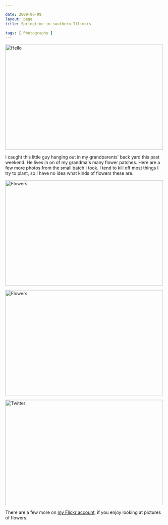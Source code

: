```yaml
--- 

date: 2009-06-09
layout: page
title: Springtime in southern Illinois

tags: [ Photography ]
---
```

<p><a href="http://www.flickr.com/photos/rockchalk/3605788582/" title="Hello by ruralocity, on Flickr"><img src="http://farm4.static.flickr.com/3339/3605788582_b052ba49d1.jpg" width="500" height="333" alt="Hello" /></a>
</p>
<p>I caught this little guy hanging out in my grandparents' back yard this past weekend. He lives in on of my grandma's many flower patches. Here are a few more photos from the small batch I took. I tend to kill off most things I try to plant, so I have no idea what kinds of flowers these are.
</p>
<p><a href="http://www.flickr.com/photos/rockchalk/3605798770/" title="Flowers by ruralocity, on Flickr"><img src="http://farm3.static.flickr.com/2452/3605798770_b0fd8f72c2.jpg" width="500" height="333" alt="Flowers" /></a>
</p>
<p><a href="http://www.flickr.com/photos/rockchalk/3604975899/" title="Flowers by ruralocity, on Flickr"><img src="http://farm4.static.flickr.com/3390/3604975899_22569a2b7d.jpg" width="500" height="333" alt="Flowers" /></a>
</p>
<p><a href="http://www.flickr.com/photos/rockchalk/3605786908/" title="Twitter by ruralocity, on Flickr"><img src="http://farm4.static.flickr.com/3355/3605786908_a266fe587b.jpg" width="500" height="333" alt="Twitter" /></a>
</p>
<p>There are a few more on <a href="http://www.flickr.com/photos/rockchalk/tags/20090606/">my Flickr account</a>, if you enjoy looking at pictures of flowers.
</p>